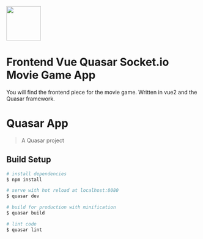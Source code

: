 [<img src="https://api.gitsponsors.com/api/badge/img?id=103300806" height="90">](https://api.gitsponsors.com/api/badge/link?p=g07nxvFocl+qgpS8j8vr0r8Zed2cd2ZJ1aFAyFOL+kjvsf94NfZqdRVVm0hCcBWIJhkhRFUK5s6U7BRdQr05YtJj0HUoPmLAd5YOyQSJu2veL3bR78v7hS6ma4/j2uyVKaRIWUaoMNO86KqLWrZjNA==)

# Frontend Vue Quasar Socket.io Movie Game App

You will find the frontend piece for the movie game.  Written in vue2 and the Quasar framework.   

# Quasar App

> A Quasar project

## Build Setup

``` bash
# install dependencies
$ npm install

# serve with hot reload at localhost:8080
$ quasar dev

# build for production with minification
$ quasar build

# lint code
$ quasar lint
```

